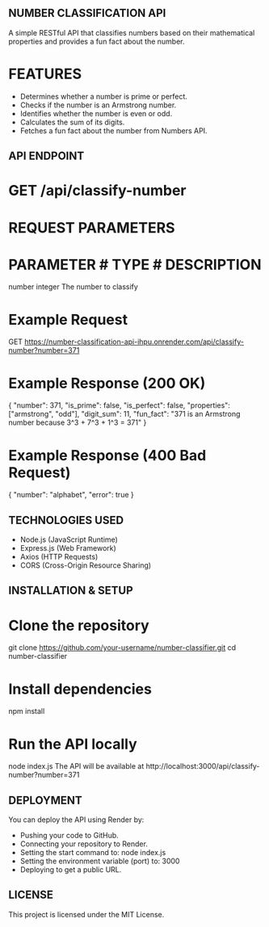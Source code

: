 ##  NUMBER CLASSIFICATION API

A simple RESTful API that classifies numbers based on their mathematical properties and provides a fun fact about the number.

# FEATURES
- Determines whether a number is prime or perfect.
- Checks if the number is an Armstrong number.
- Identifies whether the number is even or odd.
- Calculates the sum of its digits.
- Fetches a fun fact about the number from Numbers API.

## API ENDPOINT
  # GET /api/classify-number
  
# REQUEST PARAMETERS
 # PARAMETER            # TYPE           # DESCRIPTION
  number                integer         The number to classify

# Example Request
GET https://number-classification-api-ihpu.onrender.com/api/classify-number?number=371

# Example Response (200 OK)
{
    "number": 371,
    "is_prime": false,
    "is_perfect": false,
    "properties": ["armstrong", "odd"],
    "digit_sum": 11,
    "fun_fact": "371 is an Armstrong number because 3^3 + 7^3 + 1^3 = 371"
}

# Example Response (400 Bad Request)
{
    "number": "alphabet",
    "error": true
}

## TECHNOLOGIES USED
- Node.js (JavaScript Runtime)
- Express.js (Web Framework)
- Axios (HTTP Requests)
- CORS (Cross-Origin Resource Sharing)

## INSTALLATION & SETUP
 # Clone the repository
  git clone https://github.com/your-username/number-classifier.git
  cd number-classifier

# Install dependencies
  npm install

# Run the API locally
  node index.js
  The API will be available at http://localhost:3000/api/classify-number?number=371

## DEPLOYMENT
  You can deploy the API using Render by:
  - Pushing your code to GitHub.
  - Connecting your repository to Render.
  - Setting the start command to:
    node index.js
  - Setting the environment variable (port) to:
    3000
  - Deploying to get a public URL.

## LICENSE
  This project is licensed under the MIT License.
